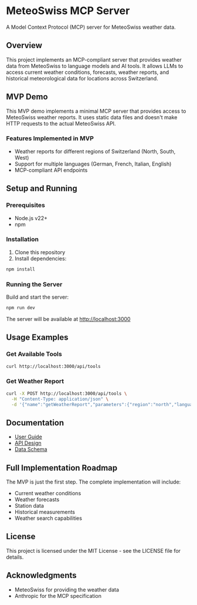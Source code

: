 # MeteoSwiss MCP Server

A Model Context Protocol (MCP) server for MeteoSwiss weather data.

## Overview

This project implements an MCP-compliant server that provides weather data from MeteoSwiss to language models and AI tools. It allows LLMs to access current weather conditions, forecasts, weather reports, and historical meteorological data for locations across Switzerland.

## MVP Demo

This MVP demo implements a minimal MCP server that provides access to MeteoSwiss weather reports. It uses static data files and doesn't make HTTP requests to the actual MeteoSwiss API.

### Features Implemented in MVP

- Weather reports for different regions of Switzerland (North, South, West)
- Support for multiple languages (German, French, Italian, English)
- MCP-compliant API endpoints

## Setup and Running

### Prerequisites

- Node.js v22+
- npm

### Installation

1. Clone this repository
2. Install dependencies:

```bash
npm install
```

### Running the Server

Build and start the server:

```bash
npm run dev
```

The server will be available at <http://localhost:3000>

## Usage Examples

### Get Available Tools

```bash
curl http://localhost:3000/api/tools
```

### Get Weather Report

```bash
curl -X POST http://localhost:3000/api/tools \
  -H "Content-Type: application/json" \
  -d '{"name":"getWeatherReport","parameters":{"region":"north","language":"en"}}'
```

## Documentation

- [User Guide](docs/user-guide.md)
- [API Design](docs/architecture/api-design.md)
- [Data Schema](docs/analysis/data-schema.md)

## Full Implementation Roadmap

The MVP is just the first step. The complete implementation will include:

- Current weather conditions
- Weather forecasts
- Station data
- Historical measurements
- Weather search capabilities

## License

This project is licensed under the MIT License - see the LICENSE file for details.

## Acknowledgments

- MeteoSwiss for providing the weather data
- Anthropic for the MCP specification

